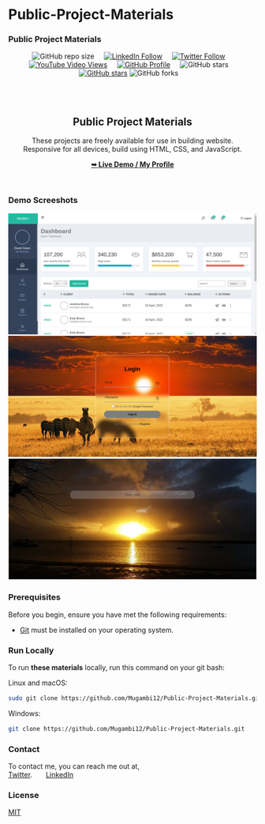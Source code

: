 # Public-Project-Materials
### Public Project Materials

<div align="center">
  
  ![GitHub repo size](https://img.shields.io/github/repo-size/Mugambi12/Public-Project-Materials) &nbsp; &nbsp;
  [![LinkedIn Follow](https://img.shields.io/badge/LinkedIn-Follow-blue)](https://www.linkedin.com/in/silasmugambi/) &nbsp; &nbsp;
  [![Twitter Follow](https://img.shields.io/twitter/follow/MugambiMungiria?style=social)](https://twitter.com/intent/follow?screen_name=mugambimungiria) &nbsp; &nbsp;
  [![YouTube Video Views](https://img.shields.io/youtube/views/5Bl3CCizSRQ?style=social)](https://#) &nbsp; &nbsp;
  [![GitHub Profile](https://img.shields.io/github/followers/Mugambi12?style=social)](https://github.com/Mugambi12) &nbsp; &nbsp;
  ![GitHub stars](https://img.shields.io/github/stars/Mugambi12/adex?style=social) &nbsp; &nbsp;
  [![GitHub stars](https://img.shields.io/github/stars/Mugambi12/adex.svg?style=social&label=Stars)](https://github.com/Mugambi12/Public-Project-Materials)
  ![GitHub forks](https://img.shields.io/github/forks/Mugambi12/adex?style=social) &nbsp; &nbsp;

  <br />
  <br />

  <h2 align="center">Public Project Materials</h2>

  These projects are freely available for use in building website.<br />Responsive for all devices, build using HTML, CSS, and JavaScript.

  <a href="https://github.com/Mugambi12"><strong>➥ Live Demo / My Profile</strong></a>

</div>

<br />

### Demo Screeshots

![Admin Dashboard Desktop Demo](./README-Images/AdminDashboard.png "Desktop Demo")
![Login Page Desktop Demo](./README-Images/LoginPage.png "Desktop Demo")
![ReadMore Desktop Demo](./README-Images/ReadMore.png "Desktop Demo")

### Prerequisites

Before you begin, ensure you have met the following requirements:

* [Git](https://git-scm.com/downloads "Download Git") must be installed on your operating system.

### Run Locally

To run **these materials** locally, run this command on your git bash:

Linux and macOS:

```bash
sudo git clone https://github.com/Mugambi12/Public-Project-Materials.git
```

Windows:

```bash
git clone https://github.com/Mugambi12/Public-Project-Materials.git
```

### Contact

To contact me, you can reach me out at,<br />
 [Twitter](https://www.twitter.com/mugambimungiria). &nbsp; &nbsp; &nbsp;
 [LinkedIn](https://www.linkedin.com/in/silasmugambi)

### License

[MIT](https://choosealicense.com/licenses/mit/)
